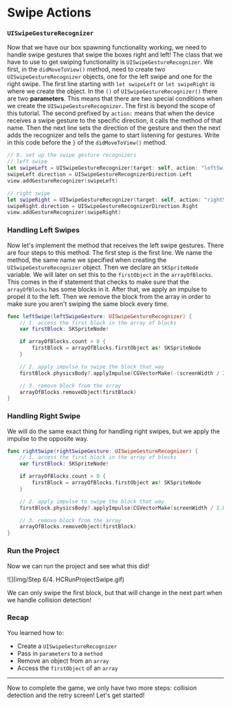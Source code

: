 # Swipe Actions

### `UISwipeGestureRecognizer`

Now that we have our box spawning functionality working, we need to handle swipe
gestures that swipe the boxes right and left! The class that we have to use to
get swiping functionality is `UISwipeGestureRecognizer`. We first, in the
`didMoveToView()` method, need to create two `UISwipeGestureRecognizer` objects,
one for the left swipe and one for the right swipe. The first line starting with
`let swipeLeft` or `let swipeRight` is where we create the object. In the `()`
of `UISwipeGestureRecognizer()` there are two **parameters**. This means that
there are two special conditions when we create the `UISwipeGestureRecognizer`.
The first is beyond the scope of this tutorial. The second prefixed by `action:`
means that when the device receives a swipe gesture to the specific direction,
it calls the method of that name. Then the next line sets the direction of the
gesture and then the next adds the recognizer and tells the game to start
listening for gestures. Write in this code before the `}` of the
`didMoveToView()` method.

```swift
// 8. set up the swipe gesture recognizers
// left swipe
let swipeLeft = UISwipeGestureRecognizer(target: self, action: "leftSwipe:")
swipeLeft.direction = UISwipeGestureRecognizerDirection.Left
view.addGestureRecognizer(swipeLeft)

// right swipe
let swipeRight = UISwipeGestureRecognizer(target: self, action: "rightSwipe:")
swipeRight.direction = UISwipeGestureRecognizerDirection.Right
view.addGestureRecognizer(swipeRight)
```

### Handling Left Swipes

Now let's implement the method that receives the left swipe gestures. There are
four steps to this method. The first step is the first line. We name the method,
the same name we specified when creating the `UISwipeGestureRecognizer` object.
Then we declare an `SKSpriteNode` variable. We will later on set this to the
`firstObject` in the `arrayOfBlocks`. This comes in the if statement that checks
to make sure that the `arrayOfBlocks` has some blocks in it. After that, we
apply an impulse to propel it to the left. Then we remove the block from the
array in order to make sure you aren't swiping the same block every time.

```swift
func leftSwipe(leftSwipeGesture: UISwipeGestureRecognizer) {
	// 1. access the first block in the array of blocks
	var firstBlock: SKSpriteNode!

	if arrayOfBlocks.count > 0 {
		firstBlock = arrayOfBlocks.firstObject as! SKSpriteNode
	}

	// 2. apply impulse to swipe the block that way
	firstBlock.physicsBody?.applyImpulse(CGVectorMake(-(screenWidth / 2.0), 0.0))

	// 3. remove block from the array
	arrayOfBlocks.removeObject(firstBlock)
}
```

### Handling Right Swipe

We will do the same exact thing for handling right swipes, but we apply the
impulse to the opposite way.

```swift
func rightSwipe(rightSwipeGesture: UISwipeGestureRecognizer) {
	// 1. access the first block in the array of blocks
	var firstBlock: SKSpriteNode!

	if arrayOfBlocks.count > 0 {
		firstBlock = arrayOfBlocks.firstObject as! SKSpriteNode
	}

	// 2. apply impulse to swipe the block that way
	firstBlock.physicsBody?.applyImpulse(CGVectorMake(screenWidth / 2.0, 0.0))

	// 3. remove block from the array
	arrayOfBlocks.removeObject(firstBlock)
}
```

### Run the Project

Now we can run the project and see what this did!

![](img/Step 6/4. HCRunProjectSwipe.gif)

We can only swipe the first block, but that will change in the next part when we
handle collision detection!

### Recap

You learned how to:

- Create a `UISwipeGestureRecognizer`
- Pass in `parameters` to a `method`
- Remove an object from an `array`
- Access the `firstObject` of an `array`

--------------------------------------------------------------------------------

Now to complete the game, we only have two more steps: collision detection and
the retry screen! Let's get started!
